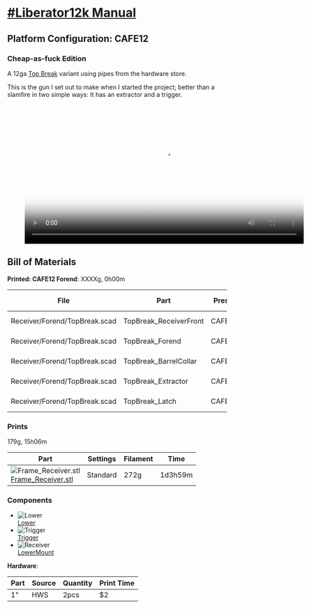 # [\#Liberator12k Manual](../../index.html)
## Platform Configuration: CAFE12
### Cheap-as-fuck Edition
A 12ga [Top Break](TopBreak.html) variant using pipes from the hardware store.

This is the gun I set out to make when I started the project; better than a
slamfire in two simple ways: It has an extractor and a trigger.

<!-- blank line -->
<figure class="video_container">
  <video width="640" loop="true" preload="auto" controls="false" allowfullscreen="true" poster="Frame.png">
    <source src="Frame.mp4" type="video/mp4">
  </video>
</figure>
<!-- blank line -->

Bill of Materials
-----------------
**Printed: CAFE12 Forend**: XXXXg, 0h00m

| File                          | Part                    | Preset | Print Settings | Filament Used | Print Time |
|-------------------------------|-------------------------|--------|----------------|---------------|------------|
| Receiver/Forend/TopBreak.scad | TopBreak_ReceiverFront  | CAFE12 | Standard       | -mm           | -h-m       |
| Receiver/Forend/TopBreak.scad | TopBreak_Forend         | CAFE12 | Standard       | -mm           | -h-m       |
| Receiver/Forend/TopBreak.scad | TopBreak_BarrelCollar   | CAFE12 | Standard       | -mm           | -h-m       |
| Receiver/Forend/TopBreak.scad | TopBreak_Extractor      | CAFE12 | Standard       | -mm           | -h-m       |
| Receiver/Forend/TopBreak.scad | TopBreak_Latch          | CAFE12 | Standard       | -mm           | -h-m       |



### Prints
179g, 15h06m

| Part                                                                                        | Settings       | Filament | Time    |
|---------------------------------------------------------------------------------------------|----------------|----------|---------|
| ![Frame_Receiver.stl](Frame_Receiver_thumb.png)<br>[Frame_Receiver.stl](Frame_Receiver.stl) | Standard       | 272g     | 1d3h59m |

### Components
 * ![Lower](Lower_thumb.png)<br>[Lower](Lower.html)
 * ![Trigger](Trigger_thumb.png)<br>[Trigger](Trigger.html)
 * ![Receiver](LowerMount_thumb.png)<br>[LowerMount](LowerMount.html)


**Hardware**:

| Part                                      | Source             | Quantity | Print Time |
|-------------------------------------------|--------------------|----------|------------|
| 1"                                       | HWS                | 2pcs     | $2         |
